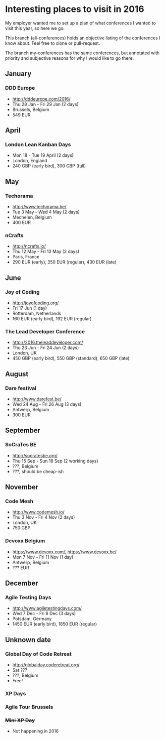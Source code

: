 # Interesting places to visit in 2016

My employer wanted me to set up a plan of what conferences I wanted to visit this year, so here we go.

This branch (all-conferences) holds an objective listing of the conferences I know about. Feel free to clone or pull-request.

The branch my-conferences has the same conferences, but annotated with priority and subjective reasons for why I would like to go there.

## January

### DDD Europe
* http://dddeurope.com/2016/
* Thu 28 Jan - Fri 29 Jan (2 days)
* Brussels, Belgium
* 549 EUR

## April
### London Lean Kanban Days
* Mon 18 - Tue 19 April (2 days)
* London, England
* 240 GBP (early bird), 300 GBP (full)

## May
### Techorama
* <http://www.techorama.be/>
* Tue 3 May - Wed 4 May (2 days)
* Mechelen, Belgium
* 400 EUR

### nCrafts
* <http://ncrafts.io/>
* Thu 12 May - Fri 13 May (2 days)
* Paris, France
* 290 EUR (early), 350 EUR (regular), 430 EUR (late)

## June
### Joy of Coding
* http://joyofcoding.org/
* Fri 17 Jun (1 day)
* Rotterdam, Netherlands
* 160 EUR (early bird), 192 EUR (regular)

### The Lead Developer Conference
* <http://2016.theleaddeveloper.com/>
* Thu 23 Jun - Fri 24 Jun (2 days)
* London, UK
* 450 GBP (early bird), 550 GBP (standard), 650 GBP (late)

## August
### Dare festival
* <http://www.darefest.be/>
* Wed 24 Aug - Fri 26 Aug (3 days)
* Antwerp, Belgium
* 300 EUR

## September
### SoCraTes BE
* <http://socratesbe.org/>
* Thu 15 Sep - Sun 18 Sep (2 working days)
* ???, Belgium
* ???, should be cheap-ish

## November
### Code Mesh
* <http://www.codemesh.io/>
* Thu 3 Nov - Fri 4 Nov (2 days)
* London, UK
* 750 GBP

### Devoxx Belgium
* <https://www.devoxx.com/>, <https://www.devoxx.be/>
* Mon 7 Nov - Fri 11 Nov (1 day)
* Antwerp, Belgium
* ??? EUR

## December
### Agile Testing Days
* <http://www.agiletestingdays.com/>
* Wed 7 Dec - Fri 9 Dec (3 days)
* Potsdam, Germany
* 1450 EUR (early bird), 1850 EUR (regular)

## Unknown date
### Global Day of Code Retreat
* http://globalday.coderetreat.org/
* Sat ???
* ???, Belgium
* Free!

### XP Days

### Agile Tour Brussels

### ~~Mini XP Day~~
* Not happening in 2016
